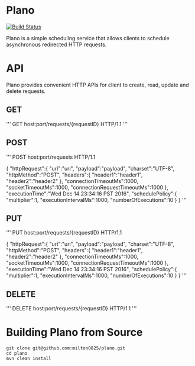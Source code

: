 # Plano
[![Build Status](https://travis-ci.org/milton0825/plano.svg?branch=master)](https://travis-ci.org/milton0825/plano)

Plano is a simple scheduling service that allows clients to schedule asynchronous redirected HTTP requests.

# API
Plano provides convenient HTTP APIs for client to create, read, update and delete requests.

## GET
'''
GET host:port/requests/{requestID} HTTP/1.1
'''

## POST
'''
POST host:port/requests HTTP/1.1

{
    "httpRequest":{
        "uri":"uri",
        "payload":"payload",
        "charset":"UTF-8",
        "httpMethod":"POST",
        "headers":{
            "header1":"header1",
            "header2":"header2"
        },
        "connectionTimeoutMs":1000,
        "socketTimeoutMs":1000,
        "connectionRequestTimeoutMs":1000
    },
    "executionTime":"Wed Dec 14 23:34:16 PST 2016",
    "schedulePolicy":{
        "multiplier":1,
        "executionIntervalMs":1000,
        "numberOfExecutions":10
    }
}
'''

## PUT
'''
PUT host:port/requests/{requestID} HTTP/1.1

{
    "httpRequest":{
        "uri":"uri",
        "payload":"payload",
        "charset":"UTF-8",
        "httpMethod":"POST",
        "headers":{
            "header1":"header1",
            "header2":"header2"
        },
        "connectionTimeoutMs":1000,
        "socketTimeoutMs":1000,
        "connectionRequestTimeoutMs":1000
    },
    "executionTime":"Wed Dec 14 23:34:16 PST 2016",
    "schedulePolicy":{
        "multiplier":1,
        "executionIntervalMs":1000,
        "numberOfExecutions":10
    }
}
'''

## DELETE
'''
DELETE host:port/requests/{requestID} HTTP/1.1
'''

# Building Plano from Source
```
git clone git@github.com:milton0825/plano.git
cd plano
mvn clean install
```